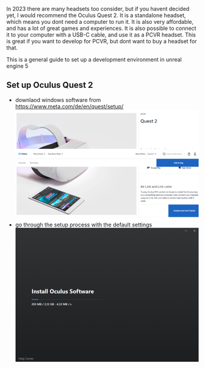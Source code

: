 In 2023 there are many headsets too consider, but if you havent decided yet, I would recommend the Oculus Quest 2. It is a standalone headset, which means you dont need a computer to run it. It is also very affordable, and has a lot of great games and experiences. It is also possible to connect it to your computer with a USB-C cable, and use it as a PCVR headset. This is great if you want to develop for PCVR, but dont want to buy a headset for that.

This is a general guide to set up a development environment in unreal engine 5

## Set up Oculus Quest 2
- downlaod windows software from https://www.meta.com/de/en/quest/setup/
![downlaod software meta quest 2](/assets/img/blog/2023-11-18-setting-up-vr-development-environment/quest2software.png)
- go through the setup process with the default settings
![quest2softwareinstallation](/assets/img/blog/2023-11-18-setting-up-vr-development-environment/quest2softwareinstallation.png)